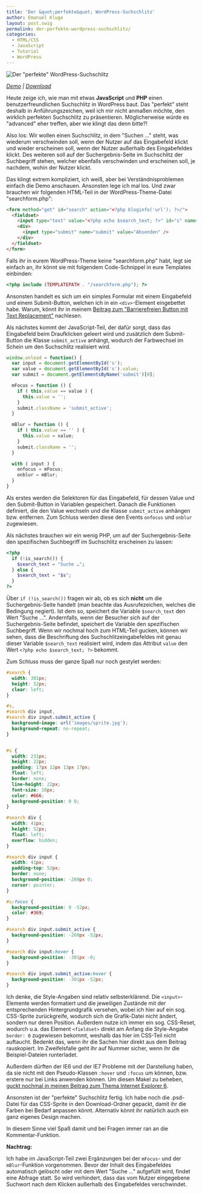 ```yaml
---
title: 'Der &quot;perfekte&quot; WordPress-Suchschlitz'
author: Emanuel Kluge
layout: post.swig
permalink: der-perfekte-wordpress-suchschlitz/
categories:
  - HTML/CSS
  - JavaScript
  - Tutorial
  - WordPress
---
```


<noscript data-src="/wp-content/uploads/2009/08/der-perfekte-wordpress-suchschlitz.jpg" data-alt="Der &quot;perfekte&quot; WordPress-Suchschlitz">
<img src="/wp-content/uploads/2009/08/der-perfekte-wordpress-suchschlitz.jpg" alt="Der &quot;perfekte&quot; WordPress-Suchschlitz">
</noscript>

*[Demo][demo] | [Download][download]*

Heute zeige ich, wie man mit etwas **JavaScript** und **PHP** einen benutzerfreundlichen Suchschlitz in WordPress baut. Das "perfekt" steht deshalb in Anführungszeichen, weil ich mir nicht anmaßen möchte, den wirklich perfekten Suchschlitz zu präsentieren. Möglicherweise würde es "advanced" eher treffen, aber wie klingt das denn bitte?!

Also los: Wir wollen einen Suchschlitz, in dem "Suchen &hellip;" steht, was wiederum verschwinden soll, wenn der Nutzer auf das Eingabefeld klickt und wieder erscheinen soll, wenn der Nutzer außerhalb des Eingabefeldes klickt. Des weiteren soll auf der Suchergebnis-Seite im Suchschlitz der Suchbegriff stehen, welcher ebenfalls verschwinden und erscheinen soll, je nachdem, wohin der Nutzer klickt.

Das klingt extrem kompliziert, ich weiß, aber bei Verständnisproblemen einfach die Demo anschauen. Ansonsten lege ich mal los. Und zwar brauchen wir folgenden HTML-Teil in der WordPress-Theme-Datei "searchform.php":



```html
<form method="get" id="search" action="<?php bloginfo('url'); ?>/">
  <fieldset>
    <input type="text" value="<?php echo $search_text; ?>" id="s" name="s" />
    <div>
      <input type="submit" name="submit" value="Absenden" />
    </div>
  </fieldset>
</form>
```

Falls ihr in eurem WordPress-Theme keine "searchform.php" habt, legt sie einfach an, ihr könnt sie mit folgendem Code-Schnippel in eure Templates einbinden:

```php
<?php include (TEMPLATEPATH . "/searchform.php"); ?>
```

Ansonsten handelt es sich um ein simples Formular mit einem Eingabefeld und einem Submit-Button, welchen ich in ein `<div>`-Element eingebettet habe. Warum, könnt ihr in meinem [Beitrag zum "Barrierefreien Button mit Text Replacement"][barrierefreier] nachlesen.

Als nächstes kommt der JavaScript-Teil, der dafür sorgt, dass das Eingabefeld beim Draufklicken geleert wird und zusätzlich dem Submit-Button die Klasse `submit_active` anhängt, wodurch der Farbwechsel im Schein um den Suchschlitz realisiert wird.

```javascript
window.onload = function() {
  var input = document.getElementById('s');
  var value = document.getElementById('s').value;
  var submit = document.getElementsByName('submit')[0];

  mFocus = function () {
    if ( this.value == value ) {
      this.value = '';
    }
    submit.className = 'submit_active';
  }

  mBlur = function () {
    if ( this.value == '' ) {
      this.value = value;
    }
    submit.className = '';
  }

  with ( input ) {
    onfocus = mFocus;
    onblur = mBlur;
  }
}
```

Als erstes werden die Selektoren für das Eingabefeld, für dessen Value und den Submit-Button in Variablen gespeichert. Danach die Funktionen definiert, die den Value wechseln und die Klasse `submit_active` anhängen bzw. entfernen. Zum Schluss werden diese den Events `onfocus` und `onblur` zugewiesen.

Als nächstes brauchen wir ein wenig PHP, um auf der Suchergebnis-Seite den spezifischen Suchbegriff im Suchschlitz erscheinen zu lassen:

```php
<?php
  if (!is_search()) {
    $search_text = "Suche …";
  } else {
    $search_text = "$s";
  }
?>
```

Über `if (!is_search())` fragen wir ab, ob es sich **nicht** um die Suchergebnis-Seite handelt (man beachte das Ausrufezeichen, welches die Bedingung negiert). Ist dem so, speichert die Variable `$search_text` den Wert "Suche &hellip;". Andernfalls, wenn der Besucher sich auf der Suchergebnis-Seite befindet, speichert die Variable den spezifischen Suchbegriff. Wenn wir nochmal hoch zum HTML-Teil gucken, können wir sehen, dass die Beschriftung des Suchschlitzeingabefeldes mit genau dieser Variable `$search_text` realisiert wird, indem das Attribut `value` den Wert `<?php echo $search_text; ?>` bekommt.

Zum Schluss muss der ganze Spaß nur noch gestylet werden:

```css
#search {
  width: 301px;
  height: 52px;
  clear: left;
}

#s,
#search div input,
#search div input.submit_active {
  background-image: url('images/sprite.jpg');
  background-repeat: no-repeat;
}


#s {
  width: 231px;
  height: 22px;
  padding: 17px 12px 13px 17px;
  float: left;
  border: none;
  line-height: 22px;
  font-size: 16px;
  color: #666;
  background-position: 0 0;
}

#search div {
  width: 41px;
  height: 52px;
  float: left;
  overflow: hidden;
}

#search div input {
  width: 41px;
  padding-top: 52px;
  border: none;
  background-position: -260px 0;
  cursor: pointer;
}

#s:focus {
  background-position: 0 -52px;
  color: #369;
}

#search div input.submit_active {
  background-position: -260px -52px;
}

#search div input:hover {
  background-position: -301px -0;
}

#search div input.submit_active:hover {
  background-position: -301px -52px;
}
```

Ich denke, die Style-Angaben sind relativ selbsterklärend. Die `<input>`-Elemente werden formatiert und die jeweiligen Zustände mit der entsprechenden Hintergrundgrafik versehen, wobei ich hier auf ein sog. CSS-Sprite zurückgreife, wodurch sich die Grafik-Datei nicht ändert, sondern nur deren Position. Außerdem nutze ich immer ein sog. CSS-Reset, wodurch u.a. das Element `<fieldset>` direkt am Anfang die Style-Angabe `border: 0` zugewiesen bekommt, weshalb das hier im CSS-Teil nicht auftaucht. Bedenkt das, wenn ihr die Sachen hier direkt aus dem Beitrag rauskopiert. Im Zweifelsfalle geht ihr auf Nummer sicher, wenn ihr die Beispiel-Dateien runterladet.

Außerdem dürften der IE6 und der IE7 Probleme mit der Darstellung haben, da sie nicht mit den Pseudo-Klassen `:hover` und `:focus` um können, bzw. erstere nur bei Links anwenden können. Um diesen Makel zu beheben, [guckt nochmal in meinen Beitrag zum Thema <span lang="en">Internet Explorer 6</span>][explorer].

Ansonsten ist der "perfekte" Suchschlitz fertig. Ich habe noch die .psd-Datei für das CSS-Sprite in den Download-Ordner gepackt, damit ihr die Farben bei Bedarf anpassen könnt. Alternativ könnt ihr natürlich auch ein ganz eigenes Design machen.

In diesem Sinne viel Spaß damit und bei Fragen immer ran an die Kommentar-Funktion.

**Nachtrag:**

Ich habe im JavaScript-Teil zwei Ergänzungen bei der `mFocus`- und der `mBlur`-Funktion vorgenommen. Bevor der Inhalt des Eingabefeldes automatisch gelöscht oder mit dem Wert "Suche …" aufgefüllt wird, findet eine Abfrage statt. So wird verhindert, dass das vom Nutzer eingegebene Suchwort nach dem Klicken außerhalb des Eingabefeldes verschwindet.

[demo]: http://www.emanuel-kluge.de/demo/der-perfekte-wordpress-suchschlitz/
[download]: /wp-content/uploads/2009/08/der-perfekte-wordpress-suchschlitz.zip
[barrierefreier]: /html-css/barrierefreier-button-mit-text-replacement/
[explorer]: /html-css/wie-man-dem-internet-explorer-6-herr-wird/#die-hover-klasse-fuer-alle-elemente-verfuegbar-machen
